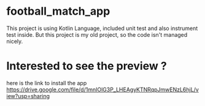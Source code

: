# football_match_app
This project is using Kotlin Language, included unit test and also instrument test inside. 
But this project is my old project, so the code isn't managed nicely. 

# Interested to see the preview ?
here is the link to install the app
https://drive.google.com/file/d/1mnIOlG3P_LHEAgyKTNRqpJmwENzL6hjL/view?usp=sharing

